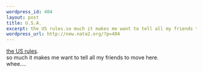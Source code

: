 ```yaml
--- 
wordpress_id: 404
layout: post
title: U.S.A.
excerpt: the US rules.so much it makes me want to tell all my friends to move here.whee....
wordpress_url: http://new.nata2.org/?p=404
---
```

<A href="http://www.foxnews.com/story/0,2933,70992,00.html">the US rules</a>.<br/>so much it makes me want to tell all my friends to move here.<br/>whee....
